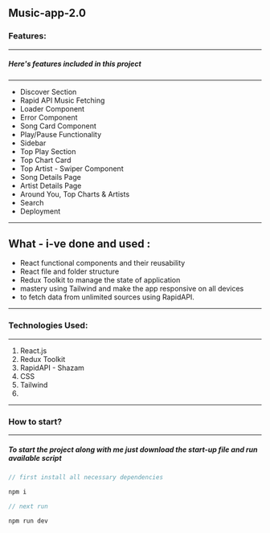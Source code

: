 
## Music-app-2.0

### Features:

---

##### Here's features included in this project
---
 - Discover Section
 - Rapid API Music Fetching
- Loader Component
- Error Component
- Song Card Component
- Play/Pause Functionality
- Sidebar
- Top Play Section
- Top Chart Card 
- Top Artist - Swiper Component
- Song Details Page
- Artist Details Page
- Around You, Top Charts & Artists
- Search
- Deployment

---
What - i-ve done and used : 
---
- React functional components and their reusability
- React file and folder structure
- Redux Toolkit to manage the state of application
- mastery using Tailwind and make the app responsive on all devices
- to fetch data from unlimited sources using RapidAPI.
---

### Technologies Used:

---

1. React.js
2. Redux Toolkit
3. RapidAPI - Shazam
4. CSS
5. Tailwind
6. 
---
### How to start?

---

##### To start the project along with me just download the start-up file and run available script

```javascript
// first install all necessary dependencies

npm i

// next run

npm run dev

```
